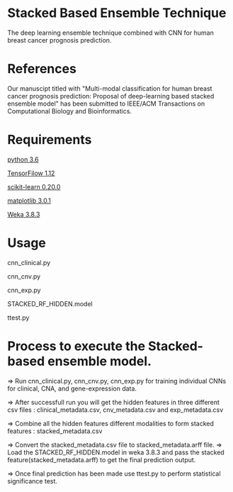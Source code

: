 # Stacked Based Ensemble Technique
The deep learning ensemble technique combined with CNN for human breast cancer prognosis prediction.

# References

Our manuscipt titled with "Multi-modal classification for human breast cancer prognosis prediction: Proposal of deep-learning based stacked ensemble model" has been submitted to IEEE/ACM Transactions on Computational Biology and Bioinformatics.

# Requirements
[python 3.6](https://www.python.org/downloads/)


[TensorFilow 1.12](https://www.tensorflow.org/install/)


[scikit-learn 0.20.0](http://scikit-learn.org/stable/)


[matplotlib 3.0.1](https://matplotlib.org/users/installing.html)


[Weka 3.8.3](https://www.cs.waikato.ac.nz/ml/weka/downloading.html)

# Usage
cnn_clinical.py

cnn_cnv.py

cnn_exp.py

STACKED_RF_HIDDEN.model

ttest.py

# Process to execute the Stacked-based ensemble model.

=>  Run cnn_clinical.py, cnn_cnv.py, cnn_exp.py for training individual CNNs for clinical, CNA, and gene-expression data.

=>  After successfull run you will get the hidden features in three different csv files : clinical_metadata.csv, cnv_metadata.csv and exp_metadata.csv

=> Combine all the hidden features different modalities to form stacked features : stacked_metadata.csv

=>  Convert the stacked_metadata.csv file to stacked_metadata.arff file. 
=>  Load the STACKED_RF_HIDDEN.model in weka 3.8.3 and pass the stacked feature(stacked_metadata.arff) to get the final prediction output.

=>  Once final prediction has been made use ttest.py to perform statistical significance test.




